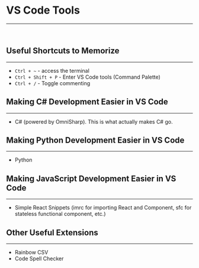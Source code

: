 # VS Code Tools

<hr>

<br>

## Useful Shortcuts to Memorize

<hr>

- `Ctrl + ~` - access the terminal
- `Ctrl + Shift + P` - Enter VS Code tools (Command Palette)
- `Ctrl + /` - Toggle commenting

## Making C# Development Easier in VS Code

<hr>

- C# (powered by OmniSharp). This is what actually makes C# go.

## Making Python Development Easier in VS Code

<hr>

- Python

## Making JavaScript Development Easier in VS Code

<hr>

- Simple React Snippets (imrc for importing React and Component, sfc for stateless functional component, etc.)

## Other Useful Extensions

<hr>

- Rainbow CSV
- Code Spell Checker
